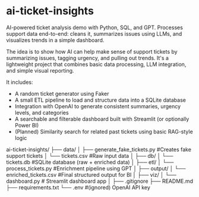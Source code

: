 # ai-ticket-insights
AI-powered ticket analysis demo with Python, SQL, and GPT. Processes support data end-to-end: cleans it, summarizes issues using LLMs, and visualizes trends in a simple dashboard.

The idea is to show how AI can help make sense of support tickets by summarizing issues, tagging urgency, and pulling out trends. It's a lightweight project that combines basic data processing, LLM integration, and simple visual reporting.

It includes:
- A random ticket generator using Faker
- A small ETL pipeline to load and structure data into a SQLite database
- Integration with OpenAI to generate consistent summaries, urgency levels, and categories
- A searchable and filterable dashboard built with Streamlit (or optionally Power BI)
- (Planned) Similarity search for related past tickets using basic RAG-style logic

ai-ticket-insights/
├── data/
│   ├── generate_fake_tickets.py      #Creates fake support tickets
│   └── tickets.csv                   #Raw input data
│ 
├── db/
│   └── tickets.db                    #SQLite database (raw + enriched data)
│ 
├── etl/
│   └── process_tickets.py            #Enrichment pipeline using GPT
│ 
├── output/
│   └── enriched_tickets.csv          #Final structured output for BI
│ 
├── viz/
│   └── dashboard.py                  # Streamlit dashboard app
│ 
├── .gitignore
├── README.md
├── requirements.txt
└── .env                              #(ignored) OpenAI API key
